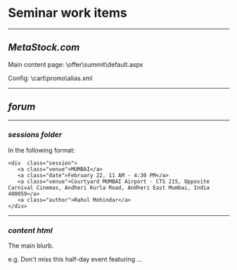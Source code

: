 # Seminar work items

----
## ***MetaStock.com***

Main content page: \offer\summit\default.aspx

Config: \cart\promo\alias.xml

----
## ***forum***

---
### *sessions folder*

In the following format:

````
<div  class="session">
   <a class="venue">MUMBAI</a>
   <a class="date">February 22, 11 AM - 4:30 PM</a>
   <a class="venue">Courtyard MUMBAI Airport - CTS 215, Opposite Carnival Cinemas, Andheri Kurla Road, Andheri East Mumbai, India 400059</a>
   <a class="author">Rahul Mohindar</a>
</div>
````

---
### *content html*

The main blurb.

e.g. Don't miss this half-day event featuring ...
